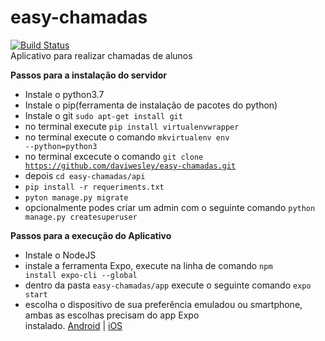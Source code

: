 # easy-chamadas
[![Build Status](https://travis-ci.org/daviwesley/easy-chamadas.svg?branch=master)](https://travis-ci.org/daviwesley/easy-chamadas)
</br>
Aplicativo para realizar chamadas de alunos

**Passos para a instalação do servidor**

* Instale o python3.7
* Instale o pip(ferramenta de instalação de pacotes do python)
* Instale o git <code>sudo apt-get install git</code>
* no terminal execute <code>pip install virtualenvwrapper</code>
* no terminal execute o comando <code>mkvirtualenv env --python=python3</code>
* no terminal excecute o comando <code>git clone https://github.com/daviwesley/easy-chamadas.git</code>
* depois <code>cd easy-chamadas/api</code>
* <code>pip install -r requeriments.txt</code>
* <code>pyton manage.py migrate</code>
* opcionalmente podes criar um admin com o seguinte comando <code>python manage.py createsuperuser</code>

**Passos para a execução do Aplicativo**

* Instale o NodeJS
* instale a ferramenta Expo, execute na linha de comando <code>npm install expo-cli --global</code>
* dentro da pasta `easy-chamadas/app` execute o seguinte comando <code>expo start</code>
* escolha o dispositivo de sua preferência emuladou ou smartphone, ambas as escolhas precisam do app Expo<br>
instalado. <a href="https://play.google.com/store/apps/details?id=host.exp.exponent&hl=pt_BR">Android</a> | <a href="https://itunes.apple.com/us/app/expo-client/id982107779?mt=8">iOS</a>
